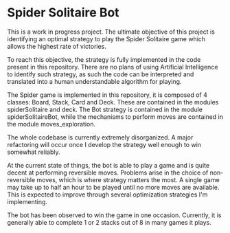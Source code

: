 # Spider Solitaire Bot

This is a work in progress project.
The ultimate objective of this project is identifying an optimal strategy to play the Spider Solitaire game which allows the highest rate of victories.

To reach this objective, the strategy is fully implemented in the code present in this repository.
There are no plans of using Artificial Intelligence to identify such strategy, as such the code can be interpreted and translated into a human understandable algorithm for playing.

The Spider game is implemented in this repository, it is composed of 4 classes: Board, Stack, Card and Deck. These are contained in the modules spiderSolitaire and deck.
The Bot strategy is contained in the module spiderSolitaireBot, while the mechanisms to perform moves are contained in the module moves_exploration.

The whole codebase is currently extremely disorganized. A major refactoring will occur once I develop the strategy well enough to win somewhat reliably.

At the current state of things, the bot is able to play a game and is quite decent at performing reversible moves.
Problems arise in the choice of non-reversible moves, which is where strategy matters the most.
A single game may take up to half an hour to be played until no more moves are available. This is expected to improve through several optimization strategies I'm implementing.

The bot has been observed to win the game in one occasion. Currently, it is generally able to complete 1 or 2 stacks out of 8 in many games it plays.
